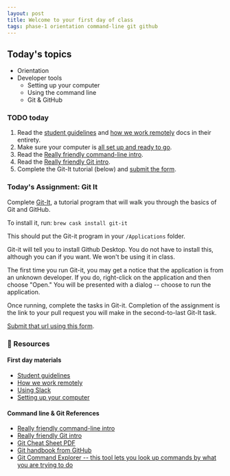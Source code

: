 ```yaml
---
layout: post
title: Welcome to your first day of class
tags: phase-1 orientation command-line git github
---
```


## Today's topics

- Orientation
- Developer tools
  - Setting up your computer
  - Using the command line
  - Git & GitHub

### TODO today

1. Read the [student guidelines](https://github.com/momentumlearn/student-resources/blob/main/articles/student-guidelines.md) and [how we work remotely](https://github.com/momentumlearn/student-resources/blob/master/articles/working-remotely.md) docs in their entirety.
2. Make sure your computer is [all set up and ready to go](https://github.com/momentumlearn/student-resources/blob/master/articles/setup.md).
3. Read the [Really friendly command-line intro](https://drive.google.com/open?id=1E4ALJrjclTYE4C6lwIV517-SOXiZ-Dqb).
4. Read the [Really friendly Git intro](https://drive.google.com/open?id=125rubyTQpBwmpi6I_UzUWfT1aXeHmy5n).
5. Complete the Git-It tutorial (below) and [submit the form](https://forms.gle/hKL37abHZ7TEoyWT6).

### Today's Assignment: Git It

Complete [Git-It](https://github.com/jlord/git-it-electron), a tutorial program that will walk you through the basics of Git and GitHub.

To install it, run:
`brew cask install git-it`

This should put the Git-it program in your `/Applications` folder.

Git-it will tell you to install Github Desktop. You do not have to install this, although you can if you want. We won't be using it in class.

The first time you run Git-it, you may get a notice that the application is from an unknown developer. If you do, right-click on the application and then choose "Open." You will be presented with a dialog -- choose to run the application.

Once running, complete the tasks in Git-it. Completion of the assignment is the link to your pull request you will make in the second-to-last Git-It task.

[Submit that url using this form](https://forms.gle/hKL37abHZ7TEoyWT6).

### 🔖 Resources

#### First day materials

- [Student guidelines](https://github.com/momentumlearn/student-resources/blob/main/articles/student-guidelines.md)
- [How we work remotely](https://github.com/momentumlearn/student-resources/blob/master/articles/working-remotely.md)
- [Using Slack](https://slack.com/resources/using-slack/slack-tutorials)
- [Setting up your computer](https://github.com/momentumlearn/student-resources/blob/master/articles/setup.md)

#### Command line & Git References

- [Really friendly command-line intro](https://drive.google.com/file/d/1E4ALJrjclTYE4C6lwIV517-SOXiZ-Dqb/view?usp=sharing)
- [Really friendly Git intro](https://drive.google.com/open?id=125rubyTQpBwmpi6I_UzUWfT1aXeHmy5n)
- [Git Cheat Sheet PDF](https://education.github.com/git-cheat-sheet-education.pdf)
- [Git handbook from GitHub](https://guides.github.com/introduction/git-handbook/)
- [Git Command Explorer -- this tool lets you look up commands by what you are trying to do](https://gitexplorer.com/)
